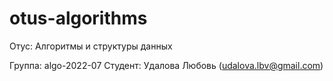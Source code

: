# otus-algorithms
Отус: Алгоритмы и структуры данных

Группа: algo-2022-07
Студент: Удалова Любовь (udalova.lbv@gmail.com)

